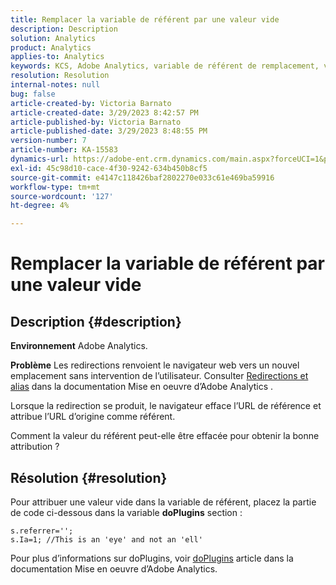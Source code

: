 ```yaml
---
title: Remplacer la variable de référent par une valeur vide
description: Description
solution: Analytics
product: Analytics
applies-to: Analytics
keywords: KCS, Adobe Analytics, variable de référent de remplacement, valeur vide
resolution: Resolution
internal-notes: null
bug: false
article-created-by: Victoria Barnato
article-created-date: 3/29/2023 8:42:57 PM
article-published-by: Victoria Barnato
article-published-date: 3/29/2023 8:48:55 PM
version-number: 7
article-number: KA-15583
dynamics-url: https://adobe-ent.crm.dynamics.com/main.aspx?forceUCI=1&pagetype=entityrecord&etn=knowledgearticle&id=60f6c843-72ce-ed11-b597-6045bd006268
exl-id: 45c98d10-cace-4f30-9242-634b450b8cf5
source-git-commit: e4147c118426baf2802270e033c61e469ba59916
workflow-type: tm+mt
source-wordcount: '127'
ht-degree: 4%

---
```


# Remplacer la variable de référent par une valeur vide

## Description {#description}


<b>Environnement</b>
Adobe Analytics.

<b>Problème</b>
Les redirections renvoient le navigateur web vers un nouvel emplacement sans intervention de l’utilisateur. Consulter [Redirections et alias](https://experienceleague.adobe.com/docs/analytics/technotes/redirects.html) dans la documentation Mise en oeuvre d’Adobe Analytics .

Lorsque la redirection se produit, le navigateur efface l’URL de référence et attribue l’URL d’origine comme référent.

Comment la valeur du référent peut-elle être effacée pour obtenir la bonne attribution ?


## Résolution {#resolution}


Pour attribuer une valeur vide dans la variable de référent, placez la partie de code ci-dessous dans la variable <b>doPlugins</b> section :


```
s.referrer='';
s.Ia=1; //This is an 'eye' and not an 'ell'
```


Pour plus d’informations sur doPlugins, voir [doPlugins](https://experienceleague.adobe.com/docs/analytics/implementation/vars/functions/doplugins.html) article dans la documentation Mise en oeuvre d’Adobe Analytics.
